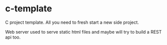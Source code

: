 # c-template
C project template. All you need to fresh start a new side project.

Web server used to serve static html files and maybe will try to build a REST api too.
